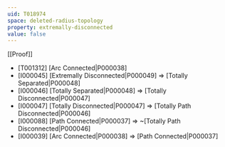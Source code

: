 ```yaml
---
uid: T018974
space: deleted-radius-topology
property: extremally-disconnected
value: false
---
```

[[Proof]]

* [T001312] [Arc Connected|P000038]
* [I000045] [Extremally Disconnected|P000049] => [Totally Separated|P000048]
* [I000046] [Totally Separated|P000048] => [Totally Disconnected|P000047]
* [I000047] [Totally Disconnected|P000047] => [Totally Path Disconnected|P000046]
* [I000088] [Path Connected|P000037] => ~[Totally Path Disconnected|P000046]
* [I000039] [Arc Connected|P000038] => [Path Connected|P000037]

